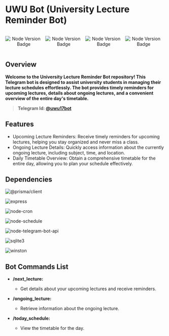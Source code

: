 # UWU Bot (University Lecture Reminder Bot)

<div style="margin-top:5px; display: flex; justify-content: center; ">
    <p align="center">
        <img style="margin-right: 10px;" src="https://img.shields.io/badge/Node-20.5.0-green" alt="Node Version Badge">
    </p>
    <p align="center">
        <img style="margin-right: 10px;" src="https://img.shields.io/badge/prisma-5.6-blue" alt="Node Version Badge">
    </p>
    <p align="center">
        <img style="margin-right: 10px;" src="https://img.shields.io/badge/sqlite3-5.0-lightblue" alt="Node Version Badge">
    </p>
    <p align="center">
        <img style="margin-right: 10px;" src="https://img.shields.io/badge/azure-functions-blue" alt="Node Version Badge">
    </p>
</div>

## Overview

**Welcome to the University Lecture Reminder Bot repository! This Telegram bot is designed to assist university students in managing their lecture schedules effortlessly. The bot provides timely reminders for upcoming lectures, details about ongoing lectures, and a convenient overview of the entire day's timetable.**

> **Telegram Id: [@uwu17bot](https://t.me/uwu17bot)**

## Features

- Upcoming Lecture Reminders: Receive timely reminders for upcoming lectures, helping you stay organized and never miss a class.
- Ongoing Lecture Details: Quickly access information about the currently ongoing lecture, including subject, time, and location.
- Daily Timetable Overview: Obtain a comprehensive timetable for the entire day, allowing you to plan your schedule effectively.

## Dependencies

![@prisma/client](https://img.shields.io/badge/@prisma/client-%5E5.6.0-blue)

![express](https://img.shields.io/badge/express-%5E4.18.2-green)

![node-cron](https://img.shields.io/badge/node--cron-%5E3.0.3-yellow)

![node-schedule](https://img.shields.io/badge/node--schedule-%5E2.1.1-orange)

![node-telegram-bot-api](https://img.shields.io/badge/node--telegram--bot--api-%5E0.64.0-brightgreen)

![sqlite3](https://img.shields.io/badge/sqlite3-5.0.0-lightgrey)

![winston](https://img.shields.io/badge/winston-%5E3.11.0-blueviolet)


## Bot Commands List

- **/next_lecture:** 
    - Get details about your upcoming lectures and receive reminders.

- **/ongoing_lecture:**
    - Retrieve information about the ongoing lecture.

- **/today_schedule:** 
    - View the timetable for the day.
